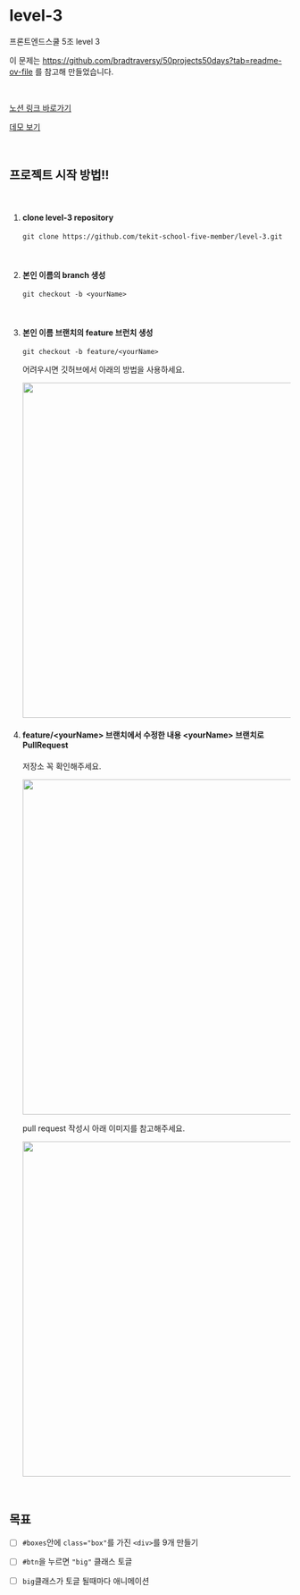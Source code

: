 # level-3

프론트엔드스쿨 5조 level 3

이 문제는 https://github.com/bradtraversy/50projects50days?tab=readme-ov-file 를 참고해 만들었습니다.

<br>

[노션 링크 바로가기](https://www.notion.so/Level-3-a66d059b378c468c9d12be7491b250ac)

[데모 보기](https://50projects50days.com/projects/3d-background-boxes/)

<br>

## 프로젝트 시작 방법!!

<br>

<ol>
  <li><h4>clone level-3 repository</h4>
    
  ```
  git clone https://github.com/tekit-school-five-member/level-3.git
  ```

  <br>
    
  </li>
  <li><h4>본인 이름의 branch 생성</h4>
    
  ```
  git checkout -b <yourName>
  ```

<br>
  </li>
  <li><h4>본인 이름 브랜치의 feature 브런치 생성</h4>
    
  ```
  git checkout -b feature/<yourName>
  ```

  <p>어려우시면 깃허브에서 아래의 방법을 사용하세요.</p>
  <img width="600px" src="https://github.com/tekit-school-five-member/level-3/assets/60402888/494198c6-db3c-4429-a76c-3077929bf6fe"/>
<br>
  </li>  
  <li>
    <h4>feature/&lt;yourName&gt; 브랜치에서 수정한 내용 &lt;yourName&gt; 브랜치로 PullRequest</h4>
    <p>저장소 꼭 확인해주세요.</p>
    <img width="600px" src="https://github.com/tekit-school-five-member/level-3/assets/60402888/76d54486-3a57-43d3-96e3-bd6bb3f0ed61"/>
      <br>
    <p>pull request 작성시 아래 이미지를 참고해주세요.</p>
  <img width="600px" src="https://github.com/tekit-school-five-member/level-3/assets/60402888/270e9372-7b61-42db-9045-0f58ce6c3408"/>
      <br>
  </li>
</ol>

<br>

## 목표

- [ ] <code>#boxes</code>안에 <code>class="box"</code>를 가진 <code>\<div></code>를 9개 만들기

- [ ] <code>#btn</code>을 누르면 <code>"big"</code> 클래스 토글
- [ ] <code>big</code>클래스가 토글 될때마다 애니메이션
